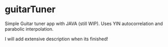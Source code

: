 # guitarTuner
Simple Guitar tuner app with JAVA (still WIP). Uses YIN autocorrelation and parabolic interpolation.

I will add extensive description when its finished!
